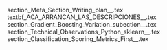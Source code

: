 section_Meta_Section_Writing_plan__.tex
textbf_ACA_ARRANCAN_LAS_DESCRIPCIONES__.tex
section_Gradient_Boosting_Variation_subection__.tex
section_Technical_Observations_Python_sklearn__.tex
section_Classification_Scoring_Metrics_First__.tex
